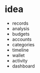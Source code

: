 # idea

- records
- analysis
- budgets
- accounts
- categories
- timeline
- wallet
- activity
- dashboard
